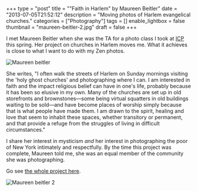 +++
type = "post"
title = "\"Faith in Harlem\" by Maureen Beitler"
date = "2013-07-05T21:52:12"
description = "Moving photos of Harlem evangelical churches."
categories = ["Photography"]
tags = []
enable_lightbox = false
thumbnail = "maureen-beitler-2.jpg"
draft = false
+++

<p>I met Maureen Beitler when she was the TA for a photo class I took at <a href="http://icp.edu/">ICP</a> this spring. Her project on churches in Harlem moves me. What it achieves is close to what I want to do with my Zen photos.</p>
<p><img style="display:block; margin-left:auto; margin-right:auto;" src="maureen-beitler.jpg" alt="Maureen beitler" title="Maureen beitler" border="0"   /></p>
<p>She writes, "I often walk the streets of Harlem on Sunday mornings visiting the 'holy ghost churches' and photographing where I can. I am interested in faith and the impact religious belief can have in one's life, probably because it has been so elusive in my own. Many of the churches are set up in old storefronts and brownstones&mdash;some being virtual squatters in old buildings waiting to be sold&mdash;and have become places of worship simply because that is what people have made them. I am drawn to the spirit, healing and love that seem to inhabit these spaces, whether transitory or permanent, and that provide a refuge from the struggles of living in difficult circumstances."</p>
<p>I share her interest in mysticism <em>and</em> her interest in photographing the poor of New York intimately and respectfully. By the time this project was complete, Maureen told me, she was an equal member of the community she was photographing.</p>
<p>Go see <a href="http://www.photographicnyc.com/beitler/index.html">the whole project here</a>.</p>
<p><img style="display:block; margin-left:auto; margin-right:auto;" src="maureen-beitler-2.jpg" alt="Maureen beitler 2" title="Maureen beitler 2" border="0"   /></p>
    